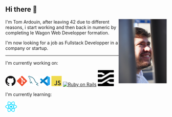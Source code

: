 ## Hi there 👋

<img src="images/me.JPEG" width="150" height="200" align="right" />

I'm Tom Ardouin, after leaving 42 due to different reasons, i start working and then back in numeric by completing le Wagon Web Developper formation.

I'm now looking for a job as Fullstack Developper in a company or startup.

------------------------------------------------------------

I'm currently working on:

<a href="https://github.com/" title="GitHub"><img src="icons/github.png" /></a>
<a href="https://git-scm.com/" title="Git"><img src="icons/git.png" /></a>
<a href="https://www.mysql.com/" title="MySQL"><img src="icons/mysql.png" /></a>
<a href="https://code.visualstudio.com/" title="Visual Studio Code"><img src="icons/vscode.png" /></a>
<a href="https://en.wikipedia.org/wiki/JavaScript" title="JavaScript"><img src="icons/javascript.png" /></a>
<a href="https://rubyonrails.org/" title="RubyOnRails"><img src="https://upload.wikimedia.org/wikipedia/commons/6/62/Ruby_On_Rails_Logo.svg" alt="Ruby on Rails" width="100"/></a>
<a href="https://stimulus.hotwired.dev/" title="Stimulus"><img src="icons/stimulus.png" width="50" height="50" /></a>


I'm currently learning:

<a href="https://reactjs.org/" title="React"><img src="icons/react.png" /></a>

